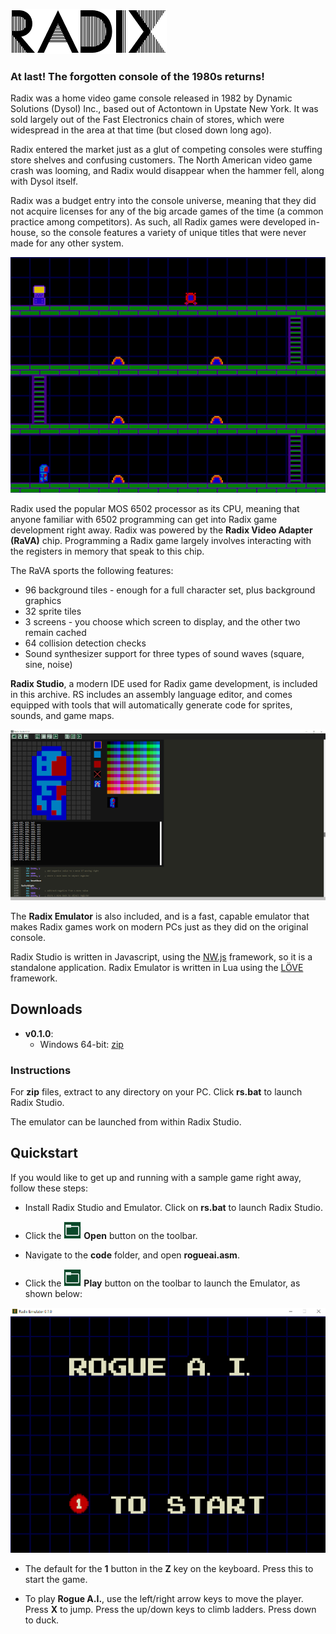 ![Radix Logo](/radix.png)

### At last! The forgotten console of the 1980s returns!

Radix was a home video game console released in 1982 by Dynamic Solutions (Dysol) Inc., based out of Actontown in Upstate New York. It was sold largely out of the Fast Electronics chain of stores, which were widespread in the area at that time (but closed down long ago).

Radix entered the market just as a glut of competing consoles were stuffing store shelves and confusing customers. The North American video game crash was looming, and Radix would disappear when the hammer fell, along with Dysol itself.

Radix was a budget entry into the console universe, meaning that they did not acquire licenses for any of the big arcade games of the time (a common practice among competitors). As such, all Radix games were developed in-house, so the console features a variety of unique titles that were never made for any other system.

![Radix Screenshot](/screen2.png)

Radix used the popular MOS 6502 processor as its CPU, meaning that anyone familiar with 6502 programming can get into Radix game development right away. Radix was powered by the **Radix Video Adapter (RaVA)** chip. Programming a Radix game largely involves interacting with the registers in memory that speak to this chip.

The RaVA sports the following features:

* 96 background tiles - enough for a full character set, plus background graphics
* 32 sprite tiles
* 3 screens - you choose which screen to display, and the other two remain cached
* 64 collision detection checks
* Sound synthesizer support for three types of sound waves (square, sine, noise)

**Radix Studio**, a modern IDE used for Radix game development, is included in this archive. RS includes an assembly language editor, and comes equipped with tools that will automatically generate code for sprites, sounds, and game maps.

![Radix Studio Screenshot](/screen4.png)

The **Radix Emulator** is also included, and is a fast, capable emulator that makes Radix games work on modern PCs just as they did on the original console.

Radix Studio is written in Javascript, using the [NW.js](https://nwjs.io/) framework, so it is a standalone application. Radix Emulator is written in Lua using the [LÖVE](https://love2d.org/) framework.

## Downloads

* **v0.1.0**:
	* Windows 64-bit: [zip](http://semioticblocks.com/downloads/radix_studio.zip)

### Instructions
For **zip** files, extract to any directory on your PC. Click **rs.bat** to launch Radix Studio.

The emulator can be launched from within Radix Studio.

## Quickstart
If you would like to get up and running with a sample game right away, follow these steps:

* Install Radix Studio and Emulator. Click on **rs.bat** to launch Radix Studio.

* Click the ![Open Button](lib/openbutton_back.png) **Open** button on the toolbar.

* Navigate to the **code** folder, and open **rogueai.asm**.

* Click the ![Open Button](lib/openbutton_back.png) **Play** button on the toolbar to launch the Emulator, as shown below:

![Radix Emulator Screenshot](/screen7.png)

* The default for the **1** button in the **Z** key on the keyboard. Press this to start the game.

* To play **Rogue A.I.**, use the left/right arrow keys to move the player. Press **X** to jump. Press the up/down keys to climb ladders. Press down to duck.
